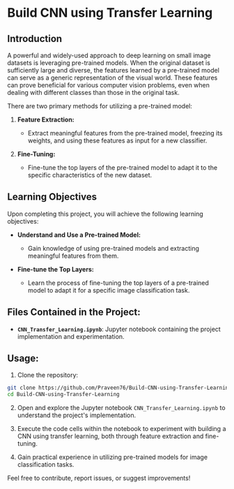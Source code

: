 # Build CNN using Transfer Learning

## Introduction

A powerful and widely-used approach to deep learning on small image datasets is leveraging pre-trained models. When the original dataset is sufficiently large and diverse, the features learned by a pre-trained model can serve as a generic representation of the visual world. These features can prove beneficial for various computer vision problems, even when dealing with different classes than those in the original task.

There are two primary methods for utilizing a pre-trained model:

1. **Feature Extraction:**
   - Extract meaningful features from the pre-trained model, freezing its weights, and using these features as input for a new classifier.

2. **Fine-Tuning:**
   - Fine-tune the top layers of the pre-trained model to adapt it to the specific characteristics of the new dataset.

## Learning Objectives

Upon completing this project, you will achieve the following learning objectives:

- **Understand and Use a Pre-trained Model:**
    - Gain knowledge of using pre-trained models and extracting meaningful features from them.

- **Fine-tune the Top Layers:**
    - Learn the process of fine-tuning the top layers of a pre-trained model to adapt it for a specific image classification task.

## Files Contained in the Project:

- **`CNN_Transfer_Learning.ipynb`**: Jupyter notebook containing the project implementation and experimentation.

## Usage:

1. Clone the repository:

```bash
git clone https://github.com/Praveen76/Build-CNN-using-Transfer-Learning.git
cd Build-CNN-using-Transfer-Learning
```

2. Open and explore the Jupyter notebook `CNN_Transfer_Learning.ipynb` to understand the project's implementation.

3. Execute the code cells within the notebook to experiment with building a CNN using transfer learning, both through feature extraction and fine-tuning.

4. Gain practical experience in utilizing pre-trained models for image classification tasks.

Feel free to contribute, report issues, or suggest improvements!
